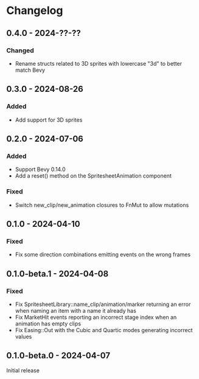 # Changelog

## 0.4.0 - 2024-??-??

### Changed

- Rename structs related to 3D sprites with lowercase "3d" to better match Bevy

## 0.3.0 - 2024-08-26

### Added

- Add support for 3D sprites

## 0.2.0 - 2024-07-06

### Added

- Support Bevy 0.14.0
- Add a reset() method on the SpritesheetAnimation component

### Fixed

- Switch new_clip/new_animation closures to FnMut to allow mutations

## 0.1.0 - 2024-04-10

### Fixed

- Fix some direction combinations emitting events on the wrong frames

## 0.1.0-beta.1 - 2024-04-08

### Fixed

- Fix SpritesheetLibrary::name_clip/animation/marker returning an error when naming an item with a name it already has
- Fix MarketHit events reporting an incorrect stage index when an animation has empty clips
- Fix Easing::Out with the Cubic and Quartic modes generating incorrect values

## 0.1.0-beta.0 - 2024-04-07

Initial release
